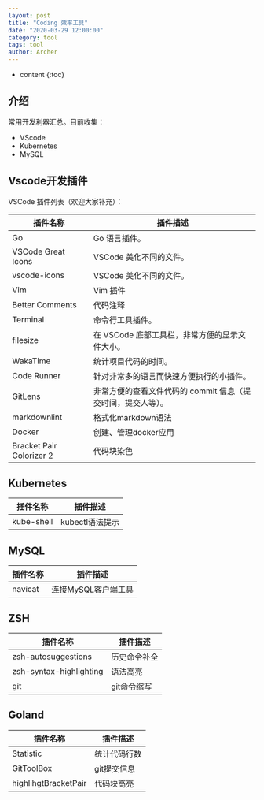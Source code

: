 ```yaml
---
layout: post
title: "Coding 效率工具"
date: "2020-03-29 12:00:00"
category: tool
tags: tool
author: Archer
---
```

* content
{:toc}

## 介绍

常用开发利器汇总。目前收集：

- VScode
- Kubernetes
- MySQL




## Vscode开发插件

VSCode 插件列表（欢迎大家补充）：

|插件名称|插件描述|
|----|----|
|Go|Go 语言插件。|
|VSCode Great Icons|VSCode 美化不同的文件。|
|vscode-icons|VSCode 美化不同的文件。|
|Vim|Vim 插件|
|Better Comments|代码注释|
|Terminal|命令行工具插件。|
|filesize|在 VSCode 底部工具栏，非常方便的显示文件大小。|
|WakaTime|统计项目代码的时间。|
|Code Runner|针对非常多的语言而快速方便执行的小插件。|
|GitLens|非常方便的查看文件代码的 commit 信息（提交时间，提交人等）。|
|markdownlint|格式化markdown语法|
|Docker|创建、管理docker应用|
|Bracket Pair Colorizer 2|代码块染色|

## Kubernetes

|插件名称|插件描述|
|----|----|
|kube-shell|kubectl语法提示|

## MySQL

|插件名称|插件描述|
|----|----|
|navicat|连接MySQL客户端工具|

## ZSH

|插件名称|插件描述|
|----|----|
|zsh-autosuggestions|历史命令补全|
|zsh-syntax-highlighting|语法高亮|
|git|git命令缩写|

## Goland

|插件名称|插件描述|
|----|----|
|Statistic|统计代码行数|
|GitToolBox|git提交信息|
|highlihgtBracketPair|代码块高亮|
